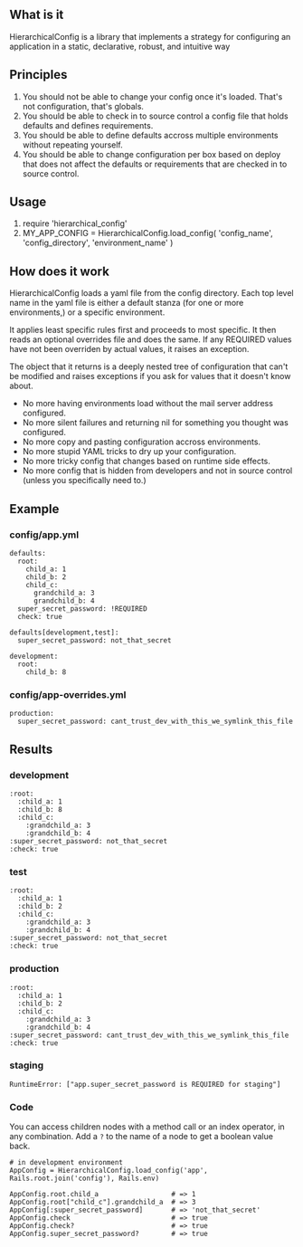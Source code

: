 ## What is it

HierarchicalConfig is a library that implements a strategy for configuring an application in a static, declarative, robust, and intuitive way

## Principles

1. You should not be able to change your config once it's loaded. That's
   not configuration, that's globals.
2. You should be able to check in to source control a config file that
   holds defaults and defines requirements.
3. You should be able to define defaults accross multiple environments
   without repeating yourself.
4. You should be able to change configuration per box based on deploy
   that does not affect the defaults or requirements that are checked in
   to source control.

## Usage

1. require 'hierarchical_config'
2. MY_APP_CONFIG = HierarchicalConfig.load_config( 'config_name', 'config_directory', 'environment_name' )

## How does it work

HierarchicalConfig loads a yaml file from the config directory. Each top
level name in the yaml file is either a default stanza (for one or more
environments,) or a specific environment.

It applies least specific rules first and proceeds to most specific. It
then reads an optional overrides file and does the same. If any REQUIRED
values have not been overriden by actual values, it raises an exception.

The object that it returns is a deeply nested tree of configuration that
can't be modified and raises exceptions if you ask for values that it
doesn't know about.

* No more having environments load without the mail server address
  configured.
* No more silent failures and returning nil for something you thought
  was configured.
* No more copy and pasting configuration accross environments.
* No more stupid YAML tricks to dry up your configuration.
* No more tricky config that changes based on runtime side effects.
* No more config that is hidden from developers and not in source
  control (unless you specifically need to.)

## Example

### config/app.yml

    defaults:
      root:
        child_a: 1
        child_b: 2
        child_c:
          grandchild_a: 3
          grandchild_b: 4
      super_secret_password: !REQUIRED
      check: true

    defaults[development,test]:
      super_secret_password: not_that_secret

    development:
      root:
        child_b: 8

### config/app-overrides.yml

    production:
      super_secret_password: cant_trust_dev_with_this_we_symlink_this_file

## Results

### development

    :root:
      :child_a: 1
      :child_b: 8
      :child_c:
        :grandchild_a: 3
        :grandchild_b: 4
    :super_secret_password: not_that_secret
    :check: true

### test

    :root:
      :child_a: 1
      :child_b: 2
      :child_c:
        :grandchild_a: 3
        :grandchild_b: 4
    :super_secret_password: not_that_secret
    :check: true

### production

    :root:
      :child_a: 1
      :child_b: 2
      :child_c:
        :grandchild_a: 3
        :grandchild_b: 4
    :super_secret_password: cant_trust_dev_with_this_we_symlink_this_file
    :check: true

### staging

    RuntimeError: ["app.super_secret_password is REQUIRED for staging"]

### Code

You can access children nodes with a method call or an index operator, in any combination.  Add a `?` to the name of a node to get a boolean value back.

    # in development environment
    AppConfig = HierarchicalConfig.load_config('app', Rails.root.join('config'), Rails.env)

    AppConfig.root.child_a                  # => 1
    AppConfig.root["child_c"].grandchild_a  # => 3
    AppConfig[:super_secret_password]       # => 'not_that_secret'
    AppConfig.check                         # => true
    AppConfig.check?                        # => true
    AppConfig.super_secret_password?        # => true
